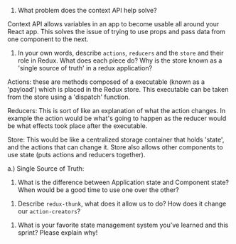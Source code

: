 1. What problem does the context API help solve?

Context API allows variables in an app to become usable all around your React app. This solves the issue of trying to use props and pass data from one component to the next.

1. In your own words, describe `actions`, `reducers` and the `store` and their role in Redux. What does each piece do? Why is the store known as a 'single source of truth' in a redux application?

Actions: these are methods composed of a executable (known as a 'payload') which is placed in the Redux store. This executable can be taken from the store using a 'dispatch' function.

Reducers: This is sort of like an explanation of what the action changes. In example the action would be what's going to happen as the reducer would be what effects took place after the executable.

Store: This would be like a centralized storage container that holds 'state', and the actions that can change it. Store also allows other components to use state (puts actions and reducers together).

a.) Single Source of Truth:

1. What is the difference between Application state and Component state? When would be a good time to use one over the other?

1) Describe `redux-thunk`, what does it allow us to do? How does it change our `action-creators`?

1. What is your favorite state management system you've learned and this sprint? Please explain why!
